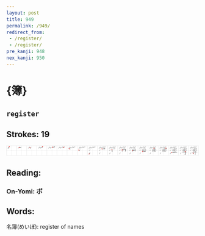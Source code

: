 ```yaml
---
layout: post
title: 949
permalink: /949/
redirect_from:
 - /register/
 - /register/
pre_kanji: 948
nex_kanji: 950
---
```


# {簿}

## `register`

## Strokes: 19

<div class="stroke"><img src="../images/E7B0BF.png" /></div>

## Reading:

### On-Yomi: ボ

## Words:

名簿(めいぼ): register of names

